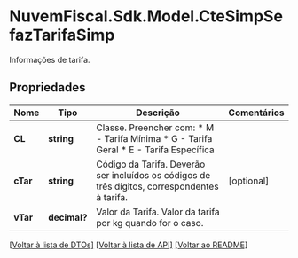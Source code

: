 # NuvemFiscal.Sdk.Model.CteSimpSefazTarifaSimp
Informações de tarifa.

## Propriedades

Nome | Tipo | Descrição | Comentários
------------ | ------------- | ------------- | -------------
**CL** | **string** | Classe.  Preencher com:  * M - Tarifa Mínima  * G - Tarifa Geral  * E - Tarifa Específica | 
**cTar** | **string** | Código da Tarifa.  Deverão ser incluídos os códigos de três dígitos, correspondentes à tarifa. | [optional] 
**vTar** | **decimal?** | Valor da Tarifa.  Valor da tarifa por kg quando for o caso. | 

[[Voltar à lista de DTOs]](../README.md#documentation-for-models) [[Voltar à lista de API]](../README.md#documentation-for-api-endpoints) [[Voltar ao README]](../README.md)

